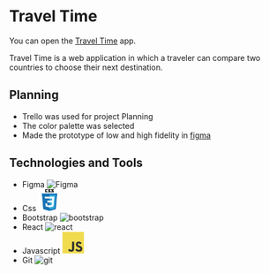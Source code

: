 # Travel Time
You can open the [Travel Time](https://travel-time-eiya.netlify.app/)  app.

Travel Time is a web application in which a traveler can compare two countries to choose their next destination.



## Planning

- Trello was used for project Planning
- The color palette was selected
- Made the prototype of low and high fidelity in [figma](https://www.figma.com/file/Ykjcptc1tPRYjhDW3P3R1k/App-paises?node-id=4%3A2)

## Technologies and Tools

- Figma <img src="https://www.vectorlogo.zone/logos/figma/figma-ar21.svg" alt="Figma" width="40" height="40"/>
- Css <img src="https://raw.githubusercontent.com/devicons/devicon/master/icons/css3/css3-original-wordmark.svg" alt="css3" width="40" height="40"/>
- Bootstrap <img src="https://www.vectorlogo.zone/logos/getbootstrap/getbootstrap-icon.svg" alt="bootstrap" width="40" height="40"/>
- React <img src="https://www.vectorlogo.zone/logos/reactjs/reactjs-ar21.svg" alt="react" width="50" height="40"/>
- Javascript <img src="https://raw.githubusercontent.com/devicons/devicon/master/icons/javascript/javascript-original.svg" alt="javascript" width="40" height="40"/>
- Git <img src="https://www.vectorlogo.zone/logos/git-scm/git-scm-icon.svg" alt="git" width="40" height="40"/>
